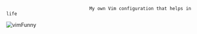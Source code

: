                                    My own Vim configuration that helps in life
![vimFunny](https://user-images.githubusercontent.com/73887650/103248035-54eacd80-4969-11eb-90cf-7a8d6f43b79b.jpeg)
